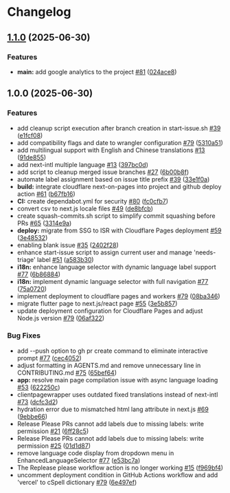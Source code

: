 # Changelog

## [1.1.0](https://github.com/piyuo/piyuo-next/compare/v1.0.0...v1.1.0) (2025-06-30)


### Features

* **main:** add google analytics to the project [#81](https://github.com/piyuo/piyuo-next/issues/81) ([024ace8](https://github.com/piyuo/piyuo-next/commit/024ace83dfd464f18f2bdbe1710eaf4b22aab970))

## 1.0.0 (2025-06-30)


### Features

* add cleanup script execution after branch creation in start-issue.sh [#39](https://github.com/piyuo/piyuo-next/issues/39) ([e1fcf08](https://github.com/piyuo/piyuo-next/commit/e1fcf08248db6daec519d90f91727af5871f8630))
* add compatibility flags and date to wrangler configuration [#79](https://github.com/piyuo/piyuo-next/issues/79) ([5310a51](https://github.com/piyuo/piyuo-next/commit/5310a51660cf762fe79fa646946db0d165d9ee0e))
* add multilingual support with English and Chinese translations [#13](https://github.com/piyuo/piyuo-next/issues/13) ([91de855](https://github.com/piyuo/piyuo-next/commit/91de8552de0ca7380c32d2587c69a0c82a976f21))
* add next-intl multiple language [#13](https://github.com/piyuo/piyuo-next/issues/13) ([397bc0d](https://github.com/piyuo/piyuo-next/commit/397bc0dac5a245f5eb4f16040844a1338f002cbb))
* add script to cleanup merged issue branches [#27](https://github.com/piyuo/piyuo-next/issues/27) ([6b00b8f](https://github.com/piyuo/piyuo-next/commit/6b00b8fe2644c12daf0d153a9baaa69824c29a53))
* automate label assignment based on issue title prefix [#39](https://github.com/piyuo/piyuo-next/issues/39) ([33e1f0a](https://github.com/piyuo/piyuo-next/commit/33e1f0a68a97bc999e3617f27377c544217e3fdc))
* **build:** integrate cloudflare next-on-pages into project and github deploy action [#61](https://github.com/piyuo/piyuo-next/issues/61) ([b67fb16](https://github.com/piyuo/piyuo-next/commit/b67fb16f3a358e94b80c187bdf017a73fb443e65))
* **CI:** create dependabot.yml for security [#80](https://github.com/piyuo/piyuo-next/issues/80) ([fc0cfb7](https://github.com/piyuo/piyuo-next/commit/fc0cfb724b6b7781ab1248e73d89c35dee4c6526))
* convert csv to next.js locale files [#49](https://github.com/piyuo/piyuo-next/issues/49) ([de8bfcb](https://github.com/piyuo/piyuo-next/commit/de8bfcbba4c65bac9d57d4f71710547c1e0b2b87))
* create squash-commits.sh script to simplify commit squashing before PRs [#65](https://github.com/piyuo/piyuo-next/issues/65) ([3314e9a](https://github.com/piyuo/piyuo-next/commit/3314e9a849ef53fde5018b1a69ee50cc11713b76))
* **deploy:** migrate from SSG to ISR with Cloudflare Pages deployment [#59](https://github.com/piyuo/piyuo-next/issues/59) ([3e48532](https://github.com/piyuo/piyuo-next/commit/3e48532ee91e18322e45572a2f271cbacd7bffcb))
* enabling blank issue [#35](https://github.com/piyuo/piyuo-next/issues/35) ([2402f28](https://github.com/piyuo/piyuo-next/commit/2402f28f0211923fae543c8f7418d58f2be7ffce))
* enhance start-issue script to assign current user and manage 'needs-triage' label [#51](https://github.com/piyuo/piyuo-next/issues/51) ([a583b30](https://github.com/piyuo/piyuo-next/commit/a583b3027d169b1363c7776673c893b222018705))
* **i18n:** enhance language selector with dynamic language label support [#77](https://github.com/piyuo/piyuo-next/issues/77) ([6b86884](https://github.com/piyuo/piyuo-next/commit/6b86884dda747222bfa2941edd0649a2cd4a6b0b))
* **i18n:** implement dynamic language selector with full navigation [#77](https://github.com/piyuo/piyuo-next/issues/77) ([75a0720](https://github.com/piyuo/piyuo-next/commit/75a07209e22a6fa2c246764d444d49d1c3fa5ad8))
* implement deployment to cloudflare pages and workers [#79](https://github.com/piyuo/piyuo-next/issues/79) ([08ba346](https://github.com/piyuo/piyuo-next/commit/08ba34652f4be88d20f0044a3f813e6368f0e343))
* migrate flutter page to next.js/react page [#55](https://github.com/piyuo/piyuo-next/issues/55) ([3e5b857](https://github.com/piyuo/piyuo-next/commit/3e5b8575d7c78b7931cfa4bb7f4bd695f4d1b5d2))
* update deployment configuration for Cloudflare Pages and adjust Node.js version [#79](https://github.com/piyuo/piyuo-next/issues/79) ([06af322](https://github.com/piyuo/piyuo-next/commit/06af322aa8de4f82d16e66d33c08588b03770d33))


### Bug Fixes

* add --push option to gh pr create command to eliminate interactive prompt [#77](https://github.com/piyuo/piyuo-next/issues/77) ([cec4052](https://github.com/piyuo/piyuo-next/commit/cec4052a97343e060cde604bf0b338a98af47642))
* adjust formatting in AGENTS.md and remove unnecessary line in CONTRIBUTING.md [#75](https://github.com/piyuo/piyuo-next/issues/75) ([65bef64](https://github.com/piyuo/piyuo-next/commit/65bef6470edabc88f5541f9952c6617b5d237a89))
* **app:** resolve main page compilation issue with async language loading [#53](https://github.com/piyuo/piyuo-next/issues/53) ([622250c](https://github.com/piyuo/piyuo-next/commit/622250cf049c364a850761cdcc0893afc7311aba))
* clientpagewrapper uses outdated fixed translations instead of next-intl [#73](https://github.com/piyuo/piyuo-next/issues/73) ([dcfc3d2](https://github.com/piyuo/piyuo-next/commit/dcfc3d24011585cb5a46e175ddcd92d71548f2dc))
* hydration error due to mismatched html lang attribute in next.js [#69](https://github.com/piyuo/piyuo-next/issues/69) ([9ebbe66](https://github.com/piyuo/piyuo-next/commit/9ebbe66726a840202537bc2809e970614a079ae7))
* Release Please PRs cannot add labels due to missing labels: write permission [#21](https://github.com/piyuo/piyuo-next/issues/21) ([6ff28c5](https://github.com/piyuo/piyuo-next/commit/6ff28c56e144ce5fc3ca2d2ae08ba6ed881e52ef))
* Release Please PRs cannot add labels due to missing labels: write permission [#25](https://github.com/piyuo/piyuo-next/issues/25) ([01d1d87](https://github.com/piyuo/piyuo-next/commit/01d1d876364b85e169a8d7bcccea956c9d43d6c2))
* remove language code display from dropdown menu in EnhancedLanguageSelector [#77](https://github.com/piyuo/piyuo-next/issues/77) ([e53bc7a](https://github.com/piyuo/piyuo-next/commit/e53bc7ae3e870c629083bbfb49f8930d76a238c6))
* The Replease please workflow action is no longer working [#15](https://github.com/piyuo/piyuo-next/issues/15) ([f969bf4](https://github.com/piyuo/piyuo-next/commit/f969bf4902ec9f1524b974d14d243b5b35fd02dc))
* uncomment deployment condition in GitHub Actions workflow and add 'vercel' to cSpell dictionary [#79](https://github.com/piyuo/piyuo-next/issues/79) ([6e497ef](https://github.com/piyuo/piyuo-next/commit/6e497ef308734bd8194eb0b0ea63e177a53164fd))
